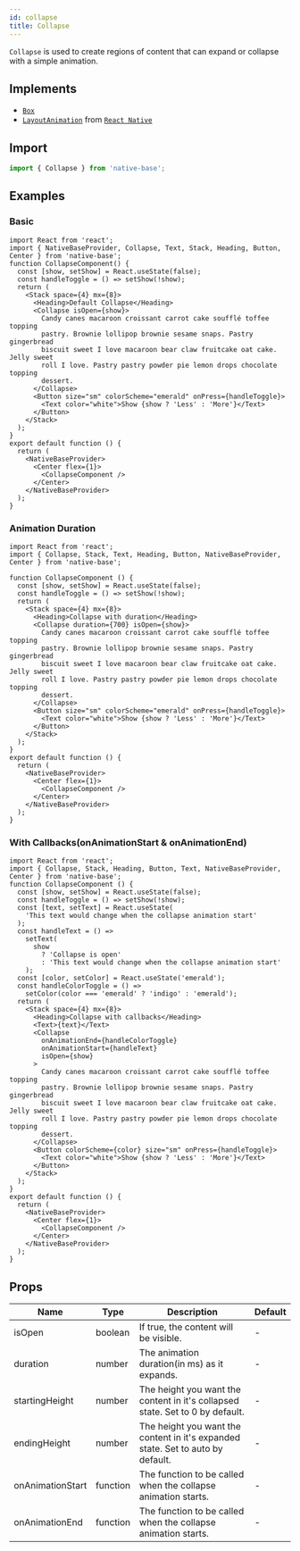 ```yaml
---
id: collapse
title: Collapse
---
```


`Collapse` is used to create regions of content that can expand or collapse with a simple animation.

## Implements

- [`Box`](box.md)
- [`LayoutAnimation`](https://reactnative.dev/docs/layoutanimation) from [`React Native`](https://reactnative.dev)

## Import

```jsx
import { Collapse } from 'native-base';
```

## Examples

### Basic

```SnackPlayer name=Collapse%20Usage
import React from 'react';
import { NativeBaseProvider, Collapse, Text, Stack, Heading, Button, Center } from 'native-base';
function CollapseComponent() {
  const [show, setShow] = React.useState(false);
  const handleToggle = () => setShow(!show);
  return (
    <Stack space={4} mx={8}>
      <Heading>Default Collapse</Heading>
      <Collapse isOpen={show}>
        Candy canes macaroon croissant carrot cake soufflé toffee topping
        pastry. Brownie lollipop brownie sesame snaps. Pastry gingerbread
        biscuit sweet I love macaroon bear claw fruitcake oat cake. Jelly sweet
        roll I love. Pastry pastry powder pie lemon drops chocolate topping
        dessert.
      </Collapse>
      <Button size="sm" colorScheme="emerald" onPress={handleToggle}>
        <Text color="white">Show {show ? 'Less' : 'More'}</Text>
      </Button>
    </Stack>
  );
}
export default function () {
  return (
    <NativeBaseProvider>
      <Center flex={1}>
        <CollapseComponent />
      </Center>
    </NativeBaseProvider>
  );
}
```

### Animation Duration

```SnackPlayer name=Collapse%20Animation Duration
import React from 'react';
import { Collapse, Stack, Text, Heading, Button, NativeBaseProvider, Center } from 'native-base';

function CollapseComponent () {
  const [show, setShow] = React.useState(false);
  const handleToggle = () => setShow(!show);
  return (
    <Stack space={4} mx={8}>
      <Heading>Collapse with duration</Heading>
      <Collapse duration={700} isOpen={show}>
        Candy canes macaroon croissant carrot cake soufflé toffee topping
        pastry. Brownie lollipop brownie sesame snaps. Pastry gingerbread
        biscuit sweet I love macaroon bear claw fruitcake oat cake. Jelly sweet
        roll I love. Pastry pastry powder pie lemon drops chocolate topping
        dessert.
      </Collapse>
      <Button size="sm" colorScheme="emerald" onPress={handleToggle}>
        <Text color="white">Show {show ? 'Less' : 'More'}</Text>
      </Button>
    </Stack>
  );
}
export default function () {
  return (
    <NativeBaseProvider>
      <Center flex={1}>
        <CollapseComponent />
      </Center>
    </NativeBaseProvider>
  );
}
```

### With Callbacks(onAnimationStart & onAnimationEnd)

```SnackPlayer name=Collapse%20onAnimationStart & onAnimationEnd
import React from 'react';
import { Collapse, Stack, Heading, Button, Text, NativeBaseProvider, Center } from 'native-base';
function CollapseComponent () {
  const [show, setShow] = React.useState(false);
  const handleToggle = () => setShow(!show);
  const [text, setText] = React.useState(
    'This text would change when the collapse animation start'
  );
  const handleText = () =>
    setText(
      show
        ? 'Collapse is open'
        : 'This text would change when the collapse animation start'
    );
  const [color, setColor] = React.useState('emerald');
  const handleColorToggle = () =>
    setColor(color === 'emerald' ? 'indigo' : 'emerald');
  return (
    <Stack space={4} mx={8}>
      <Heading>Collapse with callbacks</Heading>
      <Text>{text}</Text>
      <Collapse
        onAnimationEnd={handleColorToggle}
        onAnimationStart={handleText}
        isOpen={show}
      >
        Candy canes macaroon croissant carrot cake soufflé toffee topping
        pastry. Brownie lollipop brownie sesame snaps. Pastry gingerbread
        biscuit sweet I love macaroon bear claw fruitcake oat cake. Jelly sweet
        roll I love. Pastry pastry powder pie lemon drops chocolate topping
        dessert.
      </Collapse>
      <Button colorScheme={color} size="sm" onPress={handleToggle}>
        <Text color="white">Show {show ? 'Less' : 'More'}</Text>
      </Button>
    </Stack>
  );
}
export default function () {
  return (
    <NativeBaseProvider>
      <Center flex={1}>
        <CollapseComponent />
      </Center>
    </NativeBaseProvider>
  );
}
```

## Props

| Name             | Type     | Description                                                                     | Default |
| ---------------- | -------- | ------------------------------------------------------------------------------- | ------- |
| isOpen           | boolean  | If true, the content will be visible.                                           | -       |
| duration         | number   | The animation duration(in ms) as it expands.                                    | -       |
| startingHeight   | number   | The height you want the content in it's collapsed state. Set to 0 by default.   | -       |
| endingHeight     | number   | The height you want the content in it's expanded state. Set to auto by default. | -       |
| onAnimationStart | function | The function to be called when the collapse animation starts.                   | -       |
| onAnimationEnd   | function | The function to be called when the collapse animation starts.                   | -       |
